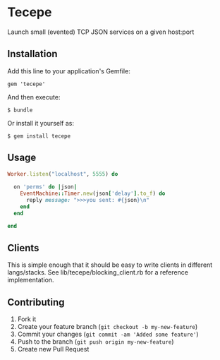 # Tecepe

Launch small (evented) TCP JSON services on a given host:port

## Installation

Add this line to your application's Gemfile:

    gem 'tecepe'

And then execute:

    $ bundle

Or install it yourself as:

    $ gem install tecepe

## Usage

```ruby
Worker.listen("localhost", 5555) do
  
  on 'perms' do |json|
    EventMachine::Timer.new(json['delay'].to_f) do
      reply message: ">>>you sent: #{json}\n"
    end
  end

end
```

## Clients

This is simple enough that it should be easy to write clients in different langs/stacks. See lib/tecepe/blocking_client.rb for a reference implementation.

## Contributing

1. Fork it
2. Create your feature branch (`git checkout -b my-new-feature`)
3. Commit your changes (`git commit -am 'Added some feature'`)
4. Push to the branch (`git push origin my-new-feature`)
5. Create new Pull Request

